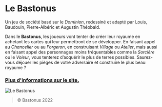 # Le Bastonus
Un jeu de société basé sur le _Dominion_, redessiné et adapté par Louis, Baudouin, Pierre-Albéric et Augustin Théobald.

Dans le **Bastonus**, les joueurs vont tenter de créer leur royaume en achetant les cartes qui leur permettront de se développer. En faisant appel au _Chancelier_ ou au _Forgeron_, en construisant _Village_ ou _Atelier_, mais aussi en faisant appel des personnages moins fréquentables comme la _Sorcière_ ou le _Voleur_, vous tenterez d’acquérir le plus de terres possibles. Saurez-vous déjouer les pièges de votre adversaire et construire le plus beau royaume ?

### [Plus d'informations sur le site.](https://bastonus.github.io/ "Le Bastonus")

![Le Bastonus](https://raw.githubusercontent.com/bastonus/bastonus.github.io/main/wp-content/uploads/2022/01/Medieval-Landscape.jpg)

>&copy; Bastonus 2022
